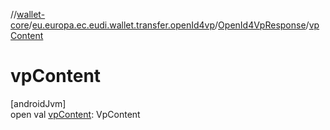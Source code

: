 //[wallet-core](../../../index.md)/[eu.europa.ec.eudi.wallet.transfer.openId4vp](../index.md)/[OpenId4VpResponse](index.md)/[vpContent](vp-content.md)

# vpContent

[androidJvm]\
open val [vpContent](vp-content.md): VpContent
